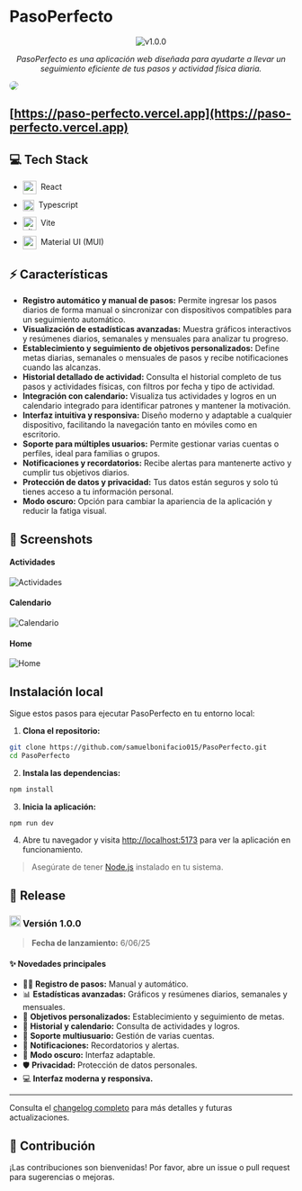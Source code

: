 <!-- <p align="center">
<img src="https://raw.githubusercontent.com/maciekt07/TodoApp/main/public/logo192.png" width="128px" />
</p> -->
# PasoPerfecto

<p align="center">
  <img src="https://img.shields.io/badge/v1.0.0-blue" alt="v1.0.0" />
</p>

<p align = "center"><i> PasoPerfecto es una aplicación web diseñada para ayudarte a llevar un seguimiento eficiente de tus pasos y actividad física diaria.
</i></p>

<img src="https://github.com/samuelbonifacio015/PasoPerfecto/raw/main/screenshots/baner.png" style="border-radius: 16px;" />

## [https://paso-perfecto.vercel.app](https://paso-perfecto.vercel.app)

## 💻 Tech Stack

<ul style="display: flex; flex-direction: column; gap:10px;">
  <li style="vertical-align: middle;">
    <img src="https://go-skill-icons.vercel.app/api/icons?i=react" alt="react" width="24" style="vertical-align: middle; margin-right: 4px;" /> React
  </li>
    <li style="vertical-align: middle;">
    <img src="https://go-skill-icons.vercel.app/api/icons?i=typescript" alt="typescript" width="20" style="vertical-align: middle;margin-right: 4px;" /> Typescript
  </li>
    <li style="vertical-align: middle;">
    <img src="https://go-skill-icons.vercel.app/api/icons?i=vite" alt="vite" width="24" style="vertical-align: middle;margin-right: 4px;" /> Vite
  </li>
    <li style="vertical-align: middle;">
    <img src="https://go-skill-icons.vercel.app/api/icons?i=mui" alt="mui" width="24" style="vertical-align: middle;margin-right: 4px;" /> Material UI (MUI)
  </li>
</ul>

## ⚡ Características

- **Registro automático y manual de pasos:** Permite ingresar los pasos diarios de forma manual o sincronizar con dispositivos compatibles para un seguimiento automático.
- **Visualización de estadísticas avanzadas:** Muestra gráficos interactivos y resúmenes diarios, semanales y mensuales para analizar tu progreso.
- **Establecimiento y seguimiento de objetivos personalizados:** Define metas diarias, semanales o mensuales de pasos y recibe notificaciones cuando las alcanzas.
- **Historial detallado de actividad:** Consulta el historial completo de tus pasos y actividades físicas, con filtros por fecha y tipo de actividad.
- **Integración con calendario:** Visualiza tus actividades y logros en un calendario integrado para identificar patrones y mantener la motivación.
- **Interfaz intuitiva y responsiva:** Diseño moderno y adaptable a cualquier dispositivo, facilitando la navegación tanto en móviles como en escritorio.
- **Soporte para múltiples usuarios:** Permite gestionar varias cuentas o perfiles, ideal para familias o grupos.
- **Notificaciones y recordatorios:** Recibe alertas para mantenerte activo y cumplir tus objetivos diarios.
- **Protección de datos y privacidad:** Tus datos están seguros y solo tú tienes acceso a tu información personal.
- **Modo oscuro:** Opción para cambiar la apariencia de la aplicación y reducir la fatiga visual.


## 📸 Screenshots

#### Actividades
![Actividades](https://github.com/samuelbonifacio015/PasoPerfecto/raw/main/screenshots/activities.png)

#### Calendario
![Calendario](https://github.com/samuelbonifacio015/PasoPerfecto/raw/main/screenshots/calendar.png)

#### Home
![Home](https://github.com/samuelbonifacio015/PasoPerfecto/raw/main/screenshots/home.png)

## Instalación local

Sigue estos pasos para ejecutar PasoPerfecto en tu entorno local:

1. **Clona el repositorio:**
  ```bash
  git clone https://github.com/samuelbonifacio015/PasoPerfecto.git
  cd PasoPerfecto
  ```

2. **Instala las dependencias:**
  ```bash
  npm install
  ```

3. **Inicia la aplicación:**
  ```bash
  npm run dev
  ```

4. Abre tu navegador y visita [http://localhost:5173](http://localhost:5173) para ver la aplicación en funcionamiento.

> Asegúrate de tener [Node.js](https://nodejs.org/) instalado en tu sistema.

## 🚀 Release

### <img src="https://img.shields.io/badge/v1.0.0-blue" alt="v1.0.0" height="20" /> Versión 1.0.0

> **Fecha de lanzamiento:** 6/06/25

#### ✨ Novedades principales

- 🏃‍♂️ **Registro de pasos:** Manual y automático.
- 📊 **Estadísticas avanzadas:** Gráficos y resúmenes diarios, semanales y mensuales.
- 🎯 **Objetivos personalizados:** Establecimiento y seguimiento de metas.
- 📅 **Historial y calendario:** Consulta de actividades y logros.
- 👥 **Soporte multiusuario:** Gestión de varias cuentas.
- 🔔 **Notificaciones:** Recordatorios y alertas.
- 🌙 **Modo oscuro:** Interfaz adaptable.
- 🛡️ **Privacidad:** Protección de datos personales.
- 💻 **Interfaz moderna y responsiva.**

---

Consulta el [changelog completo](https://github.com/samuelbonifacio015/PasoPerfecto/releases) para más detalles y futuras actualizaciones.

## 👋 Contribución

¡Las contribuciones son bienvenidas! Por favor, abre un issue o pull request para sugerencias o mejoras.

